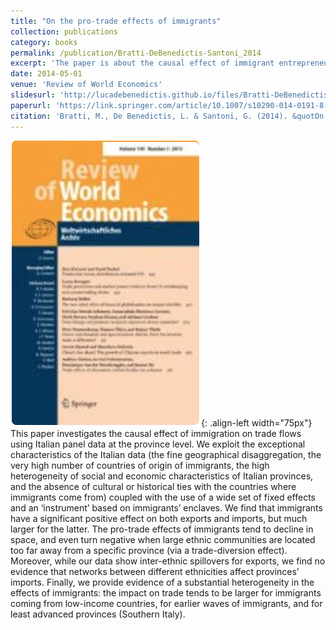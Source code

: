 ```yaml
---
title: "On the pro-trade effects of immigrants"
collection: publications
category: books
permalink: /publication/Bratti-DeBenedictis-Santoni_2014
excerpt: 'The paper is about the causal effect of immigrant entrepreneurs on trade flows at the province level.'
date: 2014-05-01
venue: 'Review of World Economics'
slidesurl: 'http://lucadebenedictis.github.io/files/Bratti-DeBenedictis-Santoni_2014 - Slides.pdf'
paperurl: 'https://link.springer.com/article/10.1007/s10290-014-0191-8'
citation: 'Bratti, M., De Benedictis, L. & Santoni, G. (2014). &quotOn the pro-trade effects of immigrants&quot; <i>Review of World Economics</i>. 150, 557–594'
---
```


![Pub1](/images/RWE.png){: .align-left width="75px"} This paper investigates the causal effect of immigration on trade flows using Italian panel data at the province level. We exploit the exceptional characteristics of the Italian data (the fine geographical disaggregation, the very high number of countries of origin of immigrants, the high heterogeneity of social and economic characteristics of Italian provinces, and the absence of cultural or historical ties with the countries where immigrants come from) coupled with the use of a wide set of fixed effects and an ‘instrument’ based on immigrants’ enclaves. We find that immigrants have a significant positive effect on both exports and imports, but much larger for the latter. The pro-trade effects of immigrants tend to decline in space, and even turn negative when large ethnic communities are located too far away from a specific province (via a trade-diversion effect). Moreover, while our data show inter-ethnic spillovers for exports, we find no evidence that networks between different ethnicities affect provinces’ imports. Finally, we provide evidence of a substantial heterogeneity in the effects of immigrants: the impact on trade tends to be larger for immigrants coming from low-income countries, for earlier waves of immigrants, and for least advanced provinces (Southern Italy).
